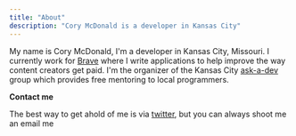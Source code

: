 ```yaml
---
title: "About"
description: "Cory McDonald is a developer in Kansas City"
---
```


My name is Cory  McDonald, I'm a developer in Kansas City, Missouri. I currently work for [Brave](brave.com) where I write applications to help improve the way content creators get paid. I'm the organizer of the Kansas City [ask-a-dev](https://askadev.org/) group which provides free mentoring to local programmers.


**Contact me**

The best way to get ahold of me is via [twitter](http://twitter.com/corywmcdonald), but you can always shoot me an email me <span id="email"></span>

<script language="JavaScript">
var username = "cory";
var hostname = "corywmcdonald.com";
var linktext = username + "@" + hostname ;
document.getElementById('email').innerHTML = ("at <a href='" + "mail" + "to:" + username + "@" + hostname + "'>" + linktext + "</a>.");
</script>
